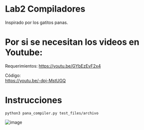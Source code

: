 # Lab2 Compiladores
Inspirado por los gatitos panas.

# Por si se necesitan los videos en Youtube:

Requerimientos: 
https://youtu.be/GYbEzEvF2x4

Código:  
https://youtu.be/-dpj-MstUGQ



# Instrucciones

    python3 pana_compiler.py test_files/archivo


![image](https://user-images.githubusercontent.com/59905458/187088994-afa2df27-64aa-43d0-bd6c-3e642390c1d5.png)
